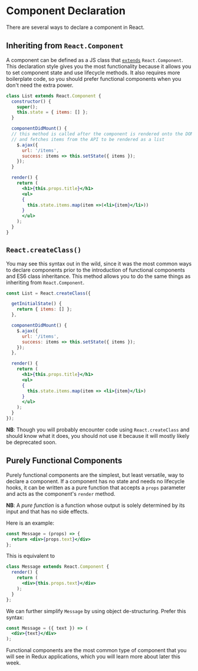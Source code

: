 # Component Declaration

There are several ways to declare a component in React.

## Inheriting from `React.Component`

A component can be defined as a JS class that [`extends`][extends]
`React.Component`. This declaration style gives you the most
functionality because it allows you to set component state and use
lifecycle methods. It also requires more boilerplate code, so you should
prefer functional components when you don't need the extra power.

```jsx
class List extends React.Component {
  constructor() {
    super();
    this.state = { items: [] };
  }

  componentDidMount() {
  // this method is called after the component is rendered onto the DOM
  // and fetches items from the API to be rendered as a list
    $.ajax({
      url: '/items',
      success: items => this.setState({ items });
    });
  }

  render() {
    return (
      <h1>{this.props.title}</h1>
      <ul>
      {
        this.state.items.map(item =>(<li>{item}</li>))
      }
      </ul>
    );
  }
}
```

[extends]:https://developer.mozilla.org/en-US/docs/Web/JavaScript/Reference/Classes/extends

## `React.createClass()`

You may see this syntax out in the wild, since it was the most common
ways to declare components prior to the introduction of functional
components and ES6 class inheritance. This method allows you to do the
same things as inheriting from `React.Component`.

```jsx
const List = React.createClass({

  getInitialState() {
    return { items: [] };
  },

  componentDidMount() {
    $.ajax({
      url: '/items',
      success: items => this.setState({ items });
    });
  },

  render() {
    return (
      <h1>{this.props.title}</h1>
      <ul>
      {
        this.state.items.map(item => <li>{item}</li>)
      }
      </ul>
    );
  }
});
```

**NB**: Though you will probably encounter code using
`React.createClass` and should know what it does, you should not use it
because it will mostly likely be deprecated soon.

## Purely Functional Components

Purely functional components are the simplest,
but least versatile, way to declare a component. If a component has no
state and needs no lifecycle hooks, it can be written as a pure function
that accepts a `props` parameter and acts as the component's `render`
method.

**NB**: A *pure function* is a function whose output is solely
determined by its input and that has no side effects.

Here is an example:

```jsx
const Message = (props) => {
  return <div>{props.text}</div>
};
```

This is equivalent to
```jsx
class Message extends React.Component {
  render() {
    return (
      <div>{this.props.text}</div>
    );
  }
};
```

We can further simplify `Message` by using object de-structuring. Prefer
this syntax:

```jsx
const Message = ({ text }) => (
  <div>{text}</div>
);
```

Functional components are the most common type of component that you
will see in Redux applications, which you will learn more about later
this week.
